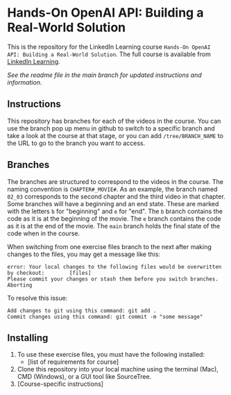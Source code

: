 # Hands-On OpenAI API: Building a Real-World Solution
This is the repository for the LinkedIn Learning course `Hands-On OpenAI API: Building a Real-World Solution`. The full course is available from [LinkedIn Learning][lil-course-url].

_See the readme file in the main branch for updated instructions and information._
## Instructions
This repository has branches for each of the videos in the course. You can use the branch pop up menu in github to switch to a specific branch and take a look at the course at that stage, or you can add `/tree/BRANCH_NAME` to the URL to go to the branch you want to access.

## Branches
The branches are structured to correspond to the videos in the course. The naming convention is `CHAPTER#_MOVIE#`. As an example, the branch named `02_03` corresponds to the second chapter and the third video in that chapter. 
Some branches will have a beginning and an end state. These are marked with the letters `b` for "beginning" and `e` for "end". The `b` branch contains the code as it is at the beginning of the movie. The `e` branch contains the code as it is at the end of the movie. The `main` branch holds the final state of the code when in the course.

When switching from one exercise files branch to the next after making changes to the files, you may get a message like this:

    error: Your local changes to the following files would be overwritten by checkout:        [files]
    Please commit your changes or stash them before you switch branches.
    Aborting

To resolve this issue:
	
    Add changes to git using this command: git add .
	Commit changes using this command: git commit -m "some message"

## Installing
1. To use these exercise files, you must have the following installed:
	- [list of requirements for course]
2. Clone this repository into your local machine using the terminal (Mac), CMD (Windows), or a GUI tool like SourceTree.
3. [Course-specific instructions]


[0]: # (Replace these placeholder URLs with actual course URLs)

[lil-course-url]: https://www.linkedin.com/learning/
[lil-thumbnail-url]: http://

